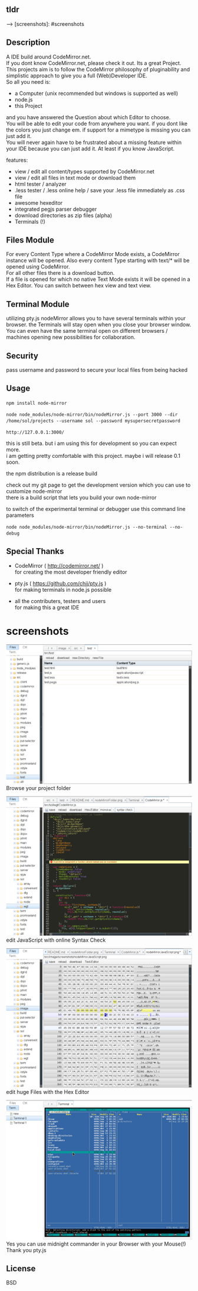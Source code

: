 ## tldr  
  
  --> [screenshots]: #screenshots
  
## Description

A IDE build around CodeMirror.net.  
If you dont know CodeMirror.net, please check it out. Its a great Project.  
This projects aim is to follow the CodeMirror philosophy of pluginability and simplistic approach to give you a full (Web)Developer IDE.  
So all you need is:  
 - a Computer (unix recommended but windows is supported as well)  
 - node.js  
 - this Project  
  
and you have answered the Question about which Editor to choose.  
You will be able to edit your code from anywhere you want. if you dont like the colors you just change em. if support for a mimetype is missing you can just add it.  
You will never again have to be frustrated about a missing feature within your IDE because you can just add it. At least if you know JavaScript.  

features:  
 - view / edit all content/types supported by CodeMirror.net  
 - view / edit all files in text mode or download them  
 - html tester / analyzer  
 - .less tester / .less online help / save your .less file immediately as .css file  
 - awesome hexeditor  
 - integrated pegjs parser debugger  
 - download directories as zip files (alpha)   
 - Terminals (!)  


## Files Module  
  
For every Content Type where a CodeMirror Mode exists, a CodeMirror instance will be opened. Also every content Type starting with text/* will be opened using CodeMirror.  
For all other files there is a download button.  
If a file is opened for which no native Text Mode exists it will be opened in a Hex Editor. You can switch between hex view and text view.
  
  
## Terminal Module  
  
utilizing pty.js nodeMirror allows you to have several terminals within your browser. the Terminals will stay open when you close your browser window. You can even have the same terminal open on different browsers / machines opening new possibilities for collaboration.   
  
  
## Security  
  
pass username and password to secure your local files from being hacked  
  
  
## Usage  
  
`
npm install node-mirror  
`  
  
`
node node_modules/node-mirror/bin/nodeMirror.js --port 3000 --dir /home/sol/projects --username sol --password mysupersecretpassword
`  

`
http://127.0.0.1:3000/  
`

this is still beta. but i am using this for development so you can expect more.  
i am getting pretty comfortable with this project. maybe i will release 0.1 soon.

the npm distribution is a release build  

check out my git page to get the development version which you can use to customize node-mirror  
there is a build script that lets you build your own node-mirror  

to switch of the experimental terminal or debugger use this command line parameters  

`
node node_modules/node-mirror/bin/nodeMirror.js --no-terminal --no-debug
`  

## Special Thanks  
  
* CodeMirror ( http://codemirror.net/ )  
for creating the most developer friendly editor  
  
* pty.js ( https://github.com/chjj/pty.js )  
for making terminals in node.js possible  
  
* all the contributers, testers and users  
for making this a great IDE  
  
  
# screenshots
  
![Folder view](src/image/screenshots/nodeMirrorFolder.png)
  Browse your project folder
  
![JavaScript Editor](src/image/screenshots/nodeMirrorJavaScript.png)
  edit JavaScript with online Syntax Check
  
![JavaScript Editor](src/image/screenshots/nodeMirrorHexEditor.png)
  edit huge Files with the Hex Editor
  
![Terminal](src/image/screenshots/nodeMirrorTerminal.png)
  Yes you can use midnight commander in your Browser with your Mouse(!)  
  Thank you pty.js  
  
  
## License

BSD
